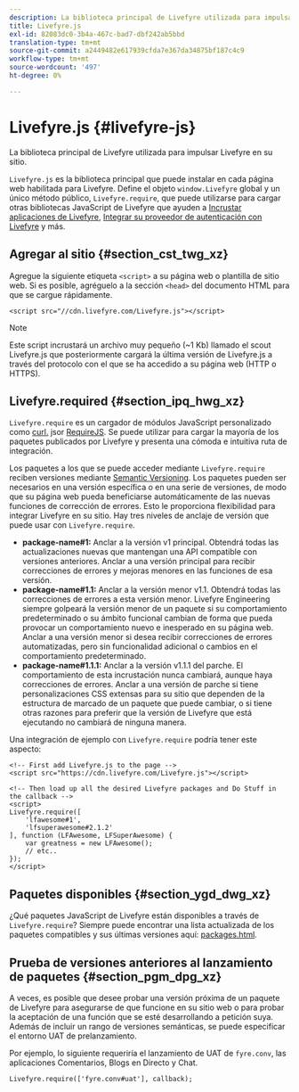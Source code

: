 ```yaml
---
description: La biblioteca principal de Livefyre utilizada para impulsar Livefyre en su sitio.
title: Livefyre.js
exl-id: 82083dc0-3b4a-467c-bad7-dbf242ab5bbd
translation-type: tm+mt
source-git-commit: a2449482e617939cfda7e367da34875bf187c4c9
workflow-type: tm+mt
source-wordcount: '497'
ht-degree: 0%

---
```


# Livefyre.js {#livefyre-js}

La biblioteca principal de Livefyre utilizada para impulsar Livefyre en su sitio.

`Livefyre.js` es la biblioteca principal que puede instalar en cada página web habilitada para Livefyre. Define el objeto `window.Livefyre` global y un único método público, `Livefyre.require`, que puede utilizarse para cargar otras bibliotecas JavaScript de Livefyre que ayuden a [Incrustar aplicaciones de Livefyre](/help/implementation/c-getting-started/c-implementation-process/c-using-livefyre.js-to-create-customize-and-use-apps-on-your-site.md), [Integrar su proveedor de autenticación con Livefyre](/help/implementation/t-about-identity-integration/t-about-identity-integration.md) y más.

## Agregar al sitio {#section_cst_twg_xz}

Agregue la siguiente etiqueta `<script>` a su página web o plantilla de sitio web. Si es posible, agréguelo a la sección `<head>` del documento HTML para que se cargue rápidamente.

```
<script src="//cdn.livefyre.com/Livefyre.js"></script>
```

>[!NOTE]
>
>Este script incrustará un archivo muy pequeño (~1 Kb) llamado el scout Livefyre.js que posteriormente cargará la última versión de Livefyre.js a través del protocolo con el que se ha accedido a su página web (HTTP o HTTPS).

## Livefyre.required {#section_ipq_hwg_xz}

`Livefyre.require` es un cargador de módulos JavaScript personalizado como  [curl.](https://github.com/cujojs/curl) jsor  [RequireJS](https://requirejs.org/). Se puede utilizar para cargar la mayoría de los paquetes publicados por Livefyre y presenta una cómoda e intuitiva ruta de integración.

Los paquetes a los que se puede acceder mediante `Livefyre.require` reciben versiones mediante [Semantic Versioning](https://semver.org/). Los paquetes pueden ser necesarios en una versión específica o en una serie de versiones, de modo que su página web pueda beneficiarse automáticamente de las nuevas funciones de corrección de errores. Esto le proporciona flexibilidad para integrar Livefyre en su sitio. Hay tres niveles de anclaje de versión que puede usar con `Livefyre.require`.

* **package-name#1:** Anclar a la versión v1 principal. Obtendrá todas las actualizaciones nuevas que mantengan una API compatible con versiones anteriores. Anclar a una versión principal para recibir correcciones de errores y mejoras menores en las funciones de esa versión.
* **package-name#1.1:** Anclar a la versión menor v1.1. Obtendrá todas las correcciones de errores a esta versión menor. Livefyre Engineering siempre golpeará la versión menor de un paquete si su comportamiento predeterminado o su ámbito funcional cambian de forma que pueda provocar un comportamiento nuevo e inesperado en su página web. Anclar a una versión menor si desea recibir correcciones de errores automatizadas, pero sin funcionalidad adicional o cambios en el comportamiento predeterminado.
* **package-name#1.1.1:** Anclar a la versión v1.1.1 del parche. El comportamiento de esta incrustación nunca cambiará, aunque haya correcciones de errores. Anclar a una versión de parche si tiene personalizaciones CSS extensas para su sitio que dependen de la estructura de marcado de un paquete que puede cambiar, o si tiene otras razones para preferir que la versión de Livefyre que está ejecutando no cambiará de ninguna manera.

Una integración de ejemplo con `Livefyre.require` podría tener este aspecto:

```
<!-- First add Livefyre.js to the page --> 
<script src="https://cdn.livefyre.com/Livefyre.js"></script> 
  
<!-- Then load up all the desired Livefyre packages and Do Stuff in the callback --> 
<script> 
Livefyre.require([ 
    'lfawesome#1', 
    'lfsuperawesome#2.1.2' 
], function (LFAwesome, LFSuperAwesome) { 
    var greatness = new LFAwesome(); 
    // etc.. 
}); 
</script>
```

## Paquetes disponibles {#section_ygd_dwg_xz}

¿Qué paquetes JavaScript de Livefyre están disponibles a través de `Livefyre.require`? Siempre puede encontrar una lista actualizada de los paquetes compatibles y sus últimas versiones aquí: [packages.html](https://cdn.livefyre.com/packages.html).

## Prueba de versiones anteriores al lanzamiento de paquetes {#section_pgm_dpg_xz}

A veces, es posible que desee probar una versión próxima de un paquete de Livefyre para asegurarse de que funcione en su sitio web o para probar la aceptación de una función que se esté desarrollando a petición suya. Además de incluir un rango de versiones semánticas, se puede especificar el entorno UAT de prelanzamiento.

Por ejemplo, lo siguiente requeriría el lanzamiento de UAT de `fyre.conv`, las aplicaciones Comentarios, Blogs en Directo y Chat.

```
Livefyre.require(['fyre.conv#uat'], callback); 
```
